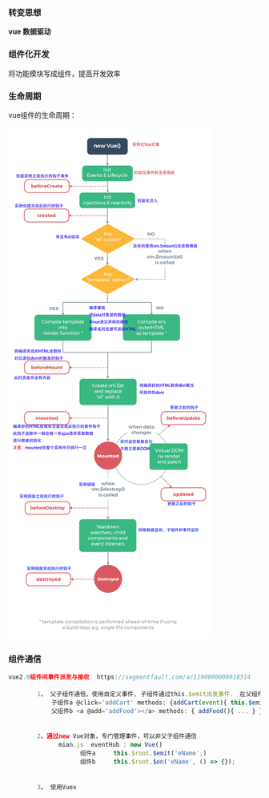 ### 转变思想

**vue   数据驱动**

### 组件化开发

将功能模块写成组件，提高开发效率

### 生命周期

vue组件的生命周期：

![](/assets/vue生命周期.jpg)

### 组件通信

```js
vue2.0组件间事件派发与接收  https://segmentfault.com/a/1190000008018314

        1、 父子组件通信，使用自定义事件, 子组件通过this.$emit出发事件， 在父组件的子组件元素中，通过@自定义事件名 接受事件
            子组件a @click='addCart' methods: {addCart(event){ this.$emit('add', event.target) } }
            父组件b <a @add='addFood'></a> methods: { addFood(){ ... } }


        2、通过new Vue对象，专门管理事件，可以非父子组件通信
              mian.js  eventHub : new Vue()
                    组件a     this.$root.$emit('eName',)
                    组件b     this.$root.$on('eName', () => {});


        3、 使用Vuex
```



